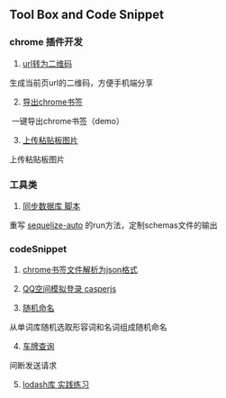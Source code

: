 ## Tool Box and Code Snippet

### chrome 插件开发

1. [url转为二维码](chromeExtensions/urlCode) 
  
  生成当前页url的二维码，方便手机端分享

2. [导出chrome书签](chromeExtensions/bookmarks)
  
  一键导出chrome书签（demo）
  
3. [上传粘贴板图片](chromeExtensions/uploadClipboardImg)
  
  上传粘贴板图片

### 工具类

1. [同步数据库 脚本](tools/sync_schemas.js)

  重写 [sequelize-auto](https://www.npmjs.com/package/sequelize-auto) 的run方法，定制schemas文件的输出
  
### codeSnippet

1. [chrome书签文件解析为json格式](utils/bookmarks2json.js)

2. [QQ空间模拟登录 casperjs](utils/QzoneLogin.js)

3. [随机命名](utils/randomName.js)
  
  从单词库随机选取形容词和名词组成随机命名

4. [车牌查询](utils/carCard.js)
  
  间断发送请求

5. [lodash库 实践练习](utils/lodashTry/lodashTry.js)

  
